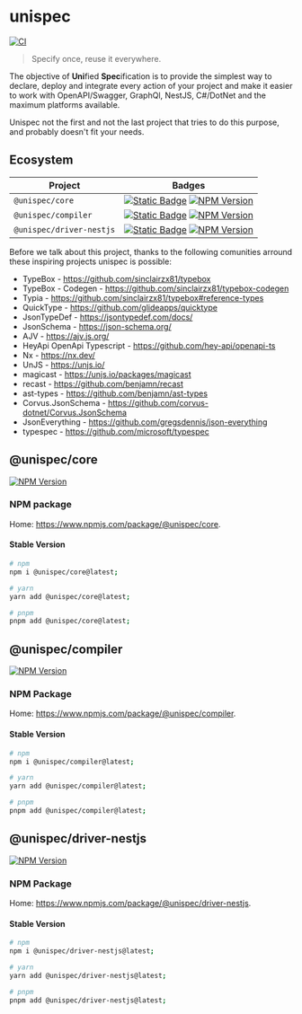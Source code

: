 # unispec

[![CI](https://github.com/guesant/unispec/actions/workflows/ci.yml/badge.svg)](https://github.com/guesant/unispec/actions/workflows/ci.yml)

> Specify once, reuse it everywhere.

The objective of **Uni**fied **Spec**ification is to provide the simplest way to declare, deploy and integrate every action of your project and make it easier to work with OpenAPI/Swagger, GraphQl, NestJS, C#/DotNet and the maximum platforms available.

Unispec not the first and not the last project that tries to do this purpose, and probably doesn't fit your needs.

## Ecosystem

| Project                  | Badges                                                                                                                                                                                                                                                                                                                                                          |
| ------------------------ | --------------------------------------------------------------------------------------------------------------------------------------------------------------------------------------------------------------------------------------------------------------------------------------------------------------------------------------------------------------- |
| `@unispec/core`          | [![Static Badge](https://img.shields.io/badge/Source_Code-GitHub-blue?style=flat&logo=git)](https://github.com/guesant/unispec/tree/main/packages/core) [![NPM Version](https://img.shields.io/npm/v/%40unispec%2Fcore?link=https%3A%2F%2Fwww.npmjs.com%2Fpackage%2F%40unispec%2Fcore)](https://www.npmjs.com/package/@unispec/core)                            |
| `@unispec/compiler`      | [![Static Badge](https://img.shields.io/badge/Source_Code-GitHub-blue?style=flat&logo=git)](https://github.com/guesant/unispec/tree/main/packages/core) [![NPM Version](https://img.shields.io/npm/v/%40unispec%2Fcompiler?link=https%3A%2F%2Fwww.npmjs.com%2Fpackage%2F%40unispec%2Fcompiler)](https://www.npmjs.com/package/@unispec/compiler)                |
| `@unispec/driver-nestjs` | [![Static Badge](https://img.shields.io/badge/Source_Code-GitHub-blue?style=flat&logo=git)](https://github.com/guesant/unispec/tree/main/packages/core) [![NPM Version](https://img.shields.io/npm/v/%40unispec%2Fdriver-nestjs?link=https%3A%2F%2Fwww.npmjs.com%2Fpackage%2F%40unispec%2Fdriver-nestjs)](https://www.npmjs.com/package/@unispec/driver-nestjs) |

Before we talk about this project, thanks to the following comunities arround these inspiring projects unispec is possible:

- TypeBox - <https://github.com/sinclairzx81/typebox>
- TypeBox - Codegen - <https://github.com/sinclairzx81/typebox-codegen>
- Typia - <https://github.com/sinclairzx81/typebox#reference-types>
- QuickType - <https://github.com/glideapps/quicktype>
- JsonTypeDef - <https://jsontypedef.com/docs/>
- JsonSchema - <https://json-schema.org/>
- AJV - <https://ajv.js.org/>
- HeyApi OpenApi Typescript - <https://github.com/hey-api/openapi-ts>
- Nx - <https://nx.dev/>
- UnJS - <https://unjs.io/>
- magicast - <https://unjs.io/packages/magicast>
- recast - <https://github.com/benjamn/recast>
- ast-types - <https://github.com/benjamn/ast-types>
- Corvus.JsonSchema - <https://github.com/corvus-dotnet/Corvus.JsonSchema>
- JsonEverything - <https://github.com/gregsdennis/json-everything>
- typespec - <https://github.com/microsoft/typespec>

## @unispec/core

[![NPM Version](https://img.shields.io/npm/v/%40unispec%2Fcore?link=https%3A%2F%2Fwww.npmjs.com%2Fpackage%2F%40unispec%2Fcore)](https://www.npmjs.com/package/@unispec/core)

### NPM package

Home: <https://www.npmjs.com/package/@unispec/core>.

#### Stable Version

```sh
# npm
npm i @unispec/core@latest;

# yarn
yarn add @unispec/core@latest;

# pnpm
pnpm add @unispec/core@latest;
```

## @unispec/compiler

[![NPM Version](https://img.shields.io/npm/v/%40unispec%2Fcompiler?link=https%3A%2F%2Fwww.npmjs.com%2Fpackage%2F%40unispec%2Fcompiler)](https://www.npmjs.com/package/@unispec/compiler)

### NPM Package

Home: <https://www.npmjs.com/package/@unispec/compiler>.

#### Stable Version

```sh
# npm
npm i @unispec/compiler@latest;

# yarn
yarn add @unispec/compiler@latest;

# pnpm
pnpm add @unispec/compiler@latest;
```

## @unispec/driver-nestjs

[![NPM Version](https://img.shields.io/npm/v/%40unispec%2Fdriver-nestjs?link=https%3A%2F%2Fwww.npmjs.com%2Fpackage%2F%40unispec%2Fdriver-nestjs)](https://www.npmjs.com/package/@unispec/driver-nestjs)

### NPM Package

Home: <https://www.npmjs.com/package/@unispec/driver-nestjs>.

#### Stable Version

```sh
# npm
npm i @unispec/driver-nestjs@latest;

# yarn
yarn add @unispec/driver-nestjs@latest;

# pnpm
pnpm add @unispec/driver-nestjs@latest;
```
